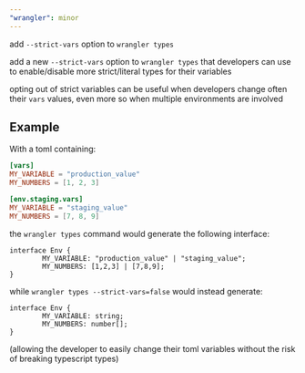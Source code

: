 ```yaml
---
"wrangler": minor
---
```


add `--strict-vars` option to `wrangler types`

add a new `--strict-vars` option to `wrangler types` that developers can use to enable/disable
more strict/literal types for their variables

opting out of strict variables can be useful when developers change often their `vars` values,
even more so when multiple environments are involved

## Example

With a toml containing:

```toml
[vars]
MY_VARIABLE = "production_value"
MY_NUMBERS = [1, 2, 3]

[env.staging.vars]
MY_VARIABLE = "staging_value"
MY_NUMBERS = [7, 8, 9]
```

the `wrangler types` command would generate the following interface:

```
interface Env {
        MY_VARIABLE: "production_value" | "staging_value";
        MY_NUMBERS: [1,2,3] | [7,8,9];
}
```

while `wrangler types --strict-vars=false` would instead generate:

```
interface Env {
        MY_VARIABLE: string;
        MY_NUMBERS: number[];
}
```

(allowing the developer to easily change their toml variables without the
risk of breaking typescript types)
